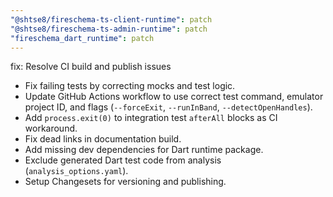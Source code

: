 ```yaml
---
"@shtse8/fireschema-ts-client-runtime": patch
"@shtse8/fireschema-ts-admin-runtime": patch
"fireschema_dart_runtime": patch
---
```


fix: Resolve CI build and publish issues

- Fix failing tests by correcting mocks and test logic.
- Update GitHub Actions workflow to use correct test command, emulator project ID, and flags (`--forceExit`, `--runInBand`, `--detectOpenHandles`).
- Add `process.exit(0)` to integration test `afterAll` blocks as CI workaround.
- Fix dead links in documentation build.
- Add missing dev dependencies for Dart runtime package.
- Exclude generated Dart test code from analysis (`analysis_options.yaml`).
- Setup Changesets for versioning and publishing.